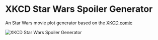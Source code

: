 # XKCD Star Wars Spoiler Generator
An Star Wars movie plot generator based on the [XKCD comic](https://xkcd.com/2243/)

![XKCD Star Wars Spoiler Generator](https://imgs.xkcd.com/comics/star_wars_spoiler_generator.png)
